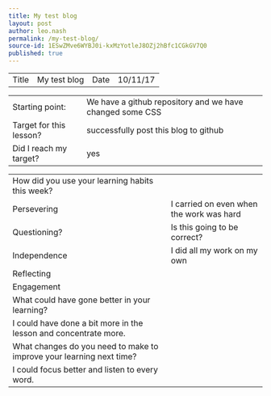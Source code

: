 ```yaml
---
title: My test blog
layout: post
author: leo.nash
permalink: /my-test-blog/
source-id: 1ESwZMve6WYBJ0i-kxMzYotleJ8OZj2hBfc1CGkGV7Q0
published: true
---
```

<table>
  <tr>
    <td>Title</td>
    <td>My test blog</td>
    <td>Date</td>
    <td>10/11/17</td>
  </tr>
</table>


<table>
  <tr>
    <td>Starting point:</td>
    <td>We have a github repository and we have changed some  CSS</td>
  </tr>
  <tr>
    <td>Target for this lesson?</td>
    <td> successfully post this blog to github</td>
  </tr>
  <tr>
    <td>Did I reach my target? </td>
    <td>yes</td>
  </tr>
</table>


<table>
  <tr>
    <td>How did you use your learning habits this week?</td>
    <td></td>
  </tr>
  <tr>
    <td>Persevering</td>
    <td>I carried on even when the work was hard</td>
  </tr>
  <tr>
    <td>Questioning?</td>
    <td>Is this going to be correct?</td>
  </tr>
  <tr>
    <td>Independence</td>
    <td>I did all my work on my own</td>
  </tr>
  <tr>
    <td>Reflecting</td>
    <td></td>
  </tr>
  <tr>
    <td>Engagement</td>
    <td></td>
  </tr>
  <tr>
    <td>What could have gone better in your learning?</td>
    <td></td>
  </tr>
  <tr>
    <td>I could have done a bit more in the lesson and concentrate more.</td>
    <td></td>
  </tr>
  <tr>
    <td>What changes do you need to make to improve your learning next time?</td>
    <td></td>
  </tr>
  <tr>
    <td>I could focus better and listen to every word.</td>
    <td></td>
  </tr>
</table>


